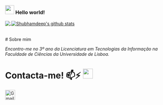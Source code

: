 ### <img src="https://github.com/TheDudeThatCode/TheDudeThatCode/blob/master/Assets/Hi.gif" width="29px"> **Hello world!** 


<a href="https://github.com/MatiSilva01">
  <img align="center" src="https://github-readme-stats.vercel.app/api/top-langs/?username=MatiSilva01&theme=dark&hide_langs_below=1" />
</a>

<a href="https://github.com/MatiSilva01">
 <img align="center" src="https://github-readme-stats.vercel.app/api?username=MatiSilva01&show_icons=true&theme=dark&line_height=27" alt="Shubhamdeep's github stats"/>
</a>



<br>
<!--
![Shubhamdeep's github stats](https://github-readme-stats.vercel.app/api?username=MatiSilva01&show_icons=true&hide_border=true)
-->

<br>


<br>
# Sobre mim
<p>
  <em>
    Encontro-me no 3º ano da Licenciatura em Tecnologias da Informação na Faculdade de Ciências da Universidade de Lisboa.</a>
  </em>  
</p>

# Contacta-me! 📫⚡ <img src="https://github.com/TheDudeThatCode/TheDudeThatCode/blob/master/Assets/Handshake.gif" height="32px">

 [<img src="https://github.com/TheDudeThatCode/TheDudeThatCode/blob/master/Assets/Gmail.svg" alt="Gmail logo" height="32">](mailto:matildeferreirasilva@gmail.com)



